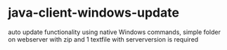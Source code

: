 # java-client-windows-update
auto update functionality using native Windows commands, simple folder on webserver with zip and 1 textfile with serverversion is required
